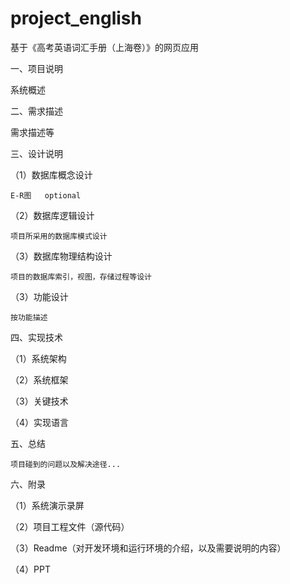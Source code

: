 # project_english
基于《高考英语词汇手册（上海卷）》的网页应用

一、项目说明

系统概述

二、需求描述

需求描述等

三、设计说明

（1）数据库概念设计

	E-R图   optional
        
（2）数据库逻辑设计

	项目所采用的数据库模式设计
       
（3）数据库物理结构设计

	项目的数据库索引，视图，存储过程等设计
        
（3）功能设计

	按功能描述
  
四、实现技术

（1）系统架构

（2）系统框架

（3）关键技术

（4）实现语言

五、总结

	项目碰到的问题以及解决途径...
  
六、附录

（1）系统演示录屏

（2）项目工程文件（源代码）

（3）Readme（对开发环境和运行环境的介绍，以及需要说明的内容）

（4）PPT
